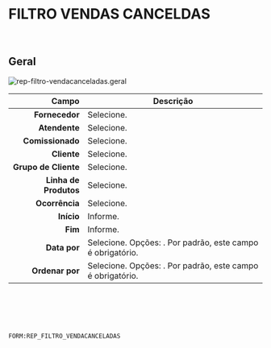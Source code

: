 # FILTRO VENDAS CANCELDAS
<br>

## Geral
![rep-filtro-vendacanceladas.geral](https://raw.githubusercontent.com/netforcews/docs-siscom/master/geral/imagens/rep-filtro-vendacanceladas.geral.png)

Campo | Descrição
--:|---
**Fornecedor** | Selecione.
**Atendente** | Selecione.
**Comissionado** | Selecione.
**Cliente** | Selecione.
**Grupo de Cliente** | Selecione.
**Linha de Produtos** | Selecione.
**Ocorrência** | Selecione.
**Início** | Informe.
**Fim** | Informe.
**Data por** | Selecione. Opções: . Por padrão, este campo é obrigatório.
**Ordenar por** | Selecione. Opções: . Por padrão, este campo é obrigatório.
<br>
<br>
<br>
<br>

```FORM:REP_FILTRO_VENDACANCELADAS```
